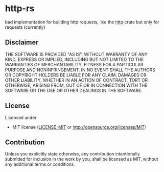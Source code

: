 # http-rs
bad implementation for building http requests, like the [http](https://crates.io/crates/http) crate but only for requests (currently)

## Disclaimer

THE SOFTWARE IS PROVIDED "AS IS", WITHOUT WARRANTY OF ANY KIND, EXPRESS OR
IMPLIED, INCLUDING BUT NOT LIMITED TO THE WARRANTIES OF MERCHANTABILITY,
FITNESS FOR A PARTICULAR PURPOSE AND NONINFRINGEMENT. IN NO EVENT SHALL THE
AUTHORS OR COPYRIGHT HOLDERS BE LIABLE FOR ANY CLAIM, DAMAGES OR OTHER
LIABILITY, WHETHER IN AN ACTION OF CONTRACT, TORT OR OTHERWISE, ARISING FROM,
OUT OF OR IN CONNECTION WITH THE SOFTWARE OR THE USE OR OTHER DEALINGS IN THE
SOFTWARE.

## License

Licensed under

 * MIT license
   ([LICENSE-MIT](LICENSE-MIT) or http://opensource.org/licenses/MIT)

## Contribution

Unless you explicitly state otherwise, any contribution intentionally submitted for inclusion in the work by you, shall be licensed as MIT, without any additional terms or conditions.
